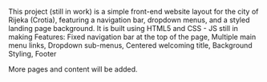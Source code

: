 This project (still in work) is a simple front-end website layout for the city of Rijeka (Crotia), featuring a navigation bar, dropdown menus, and a styled landing page background. It is built using HTML5 and CSS - JS still in making
Features:
  Fixed navigation bar at the top of the page,
  Multiple main menu links,
  Dropdown sub-menus,
  Centered welcoming title,
  Background Styling,
  Footer

More pages and content will be added. 
